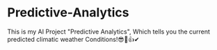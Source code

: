 # Predictive-Analytics
This is my AI Project "Predictive Analytics", Which tells you the current predicted climatic weather Conditions!😎🤑👍✔
